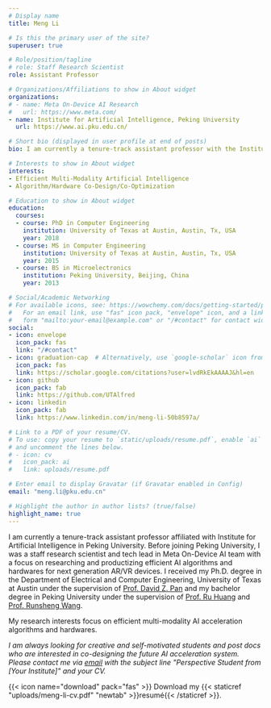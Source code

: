 ```yaml
---
# Display name
title: Meng Li

# Is this the primary user of the site?
superuser: true

# Role/position/tagline
# role: Staff Research Scientist
role: Assistant Professor

# Organizations/Affiliations to show in About widget
organizations:
# - name: Meta On-Device AI Research
#   url: https://www.meta.com/
- name: Institute for Artificial Intelligence, Peking University
  url: https://www.ai.pku.edu.cn/

# Short bio (displayed in user profile at end of posts)
bio: I am currently a tenure-track assistant professor with the Institute for Artificial Intelligence in Peking University. My research interests focus on efficient multi-modality AI acceleration algorithms and hardwares. 

# Interests to show in About widget
interests:
- Efficient Multi-Modality Artificial Intelligence
- Algorithm/Hardware Co-Design/Co-Optimization

# Education to show in About widget
education:
  courses:
  - course: PhD in Computer Engineering
    institution: University of Texas at Austin, Austin, Tx, USA
    year: 2018
  - course: MS in Computer Engineering
    institution: University of Texas at Austin, Austin, Tx, USA
    year: 2015
  - course: BS in Microelectronics
    institution: Peking University, Beijing, China
    year: 2013

# Social/Academic Networking
# For available icons, see: https://wowchemy.com/docs/getting-started/page-builder/#icons
#   For an email link, use "fas" icon pack, "envelope" icon, and a link in the
#   form "mailto:your-email@example.com" or "/#contact" for contact widget.
social:
- icon: envelope
  icon_pack: fas
  link: "/#contact"
- icon: graduation-cap  # Alternatively, use `google-scholar` icon from `ai` icon pack
  icon_pack: fas
  link: https://scholar.google.com/citations?user=lvdRkEkAAAAJ&hl=en
- icon: github
  icon_pack: fab
  link: https://github.com/UTAlfred
- icon: linkedin
  icon_pack: fab
  link: https://www.linkedin.com/in/meng-li-50b8597a/

# Link to a PDF of your resume/CV.
# To use: copy your resume to `static/uploads/resume.pdf`, enable `ai` icons in `params.toml`, 
# and uncomment the lines below.
# - icon: cv
#   icon_pack: ai
#   link: uploads/resume.pdf

# Enter email to display Gravatar (if Gravatar enabled in Config)
email: "meng.li@pku.edu.cn"

# Highlight the author in author lists? (true/false)
highlight_name: true
---
```

I am currently a tenure-track assistant professor affiliated with Institute for Artificial Intelligence in Peking University. Before joining Peking University, I was a staff research scientist and tech lead in Meta On-Device AI team with a focus on researching and productizing efficient AI algorithms and hardwares for next generation AR/VR devices. I received my Ph.D. degree in the Department of Electrical and Computer Engineering, University of Texas at Austin under the supervision of [Prof. David Z. Pan](http://users.ece.utexas.edu/~dpan/) and my bachelor degree in Peking University under the supervision of [Prof. Ru Huang](https://eecs.pku.edu.cn/info/1498/6685.htm) and [Prof. Runsheng Wang](https://eecs.pku.edu.cn/info/1498/6670.htm).

My research interests focus on efficient multi-modality AI acceleration algorithms and hardwares. 

_I am always looking for creative and self-motivated students and post docs who are interested in co-designing the future AI acceleration system. Please contact me via [email](meng.li@pku.edu.cn) with the subject line "Perspective Student from [Your Institute]" and your CV._

{{< icon name="download" pack="fas" >}} Download my {{< staticref "uploads/meng-li-cv.pdf" "newtab" >}}resumé{{< /staticref >}}.
